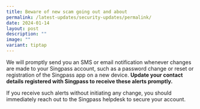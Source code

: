 ```yaml
---
title: Beware of new scam going out and about
permalink: /latest-updates/security-updates/permalink/
date: 2024-01-14
layout: post
description: ""
image: ""
variant: tiptap
---
```

<p>We will promptly send you an SMS or email notification whenever changes are made to your Singpass account, such as a password change or reset or registration of the Singpass app on a new device. <strong>Update your contact details registered with Singpass to receive these alerts promptly.</strong></p><p>If you receive such alerts without initiating any change, you should immediately reach out to the Singpass helpdesk to secure your account.</p>